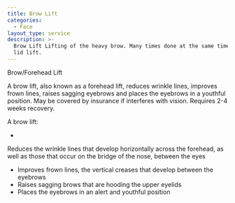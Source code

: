 ```yaml
---
title: Brow Lift
categories:
  - Face
layout_type: service
description: >-
  Brow Lift Lifting of the heavy brow. Many times done at the same time as eye
  lid lift.
---
```

Brow/Forehead Lift

A brow lift, also known as a forehead lift, reduces wrinkle lines, improves frown lines, raises sagging eyebrows and places the eyebrows in a youthful position. May be covered by insurance if interferes with vision. Requires 2-4 weeks recovery.

A brow lift:

* Reduces the wrinkle lines that develop horizontally across the forehead, as well as those that occur on the bridge of the nose, between the eyes
* Improves frown lines, the vertical creases that develop between the eyebrows
* Raises sagging brows that are hooding the upper eyelids
* Places the eyebrows in an alert and youthful position
